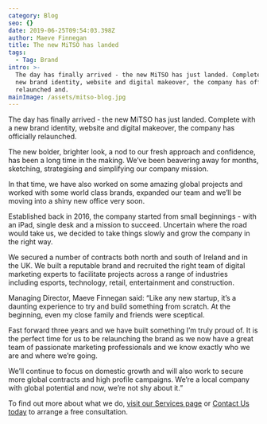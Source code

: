 ```yaml
---
category: Blog
seo: {}
date: 2019-06-25T09:54:03.398Z
author: Maeve Finnegan
title: The new MiTSO has landed
tags:
  - Tag: Brand
intro: >-
  The day has finally arrived - the new MiTSO has just landed. Complete with a
  new brand identity, website and digital makeover, the company has officially
  relaunched and.
mainImage: /assets/mitso-blog.jpg
---
```

The day has finally arrived - the new MiTSO has just landed. Complete with a new brand identity, website and digital makeover, the company has officially relaunched.

The new bolder, brighter look, a nod to our fresh approach and confidence, has been a long time in the making. We’ve been beavering away for months, sketching, strategising and simplifying our company mission.

In that time, we have also worked on some amazing global projects and worked with some world class brands, expanded our team and we’ll be moving into a shiny new office very soon. 

Established back in 2016, the company started from small beginnings - with an iPad, single desk and a mission to succeed. Uncertain where the road would take us, we decided to take things slowly and grow the company in the right way.

We secured a number of contracts both north and south of Ireland and in the UK. We built a reputable brand and recruited the right team of digital marketing experts to facilitate projects across a range of industries including esports, technology, retail, entertainment and construction. 

Managing Director, Maeve Finnegan said: “Like any new startup, it’s a daunting experience to try and build something from scratch. At the beginning, even my close family and friends were sceptical.

Fast forward three years and we have built something I’m truly proud of. It is the perfect time for us to be relaunching the brand as we now have a great team of passionate marketing professionals and we know exactly who we are and where we’re going.

We’ll continue to focus on domestic growth and will also work to secure more global contracts and high profile campaigns. We’re a local company with global potential and now, we’re not shy about it.”

To find out more about what we do, [visit our Services page](https://www.mitsomarketing.com/what-we-offer/brand/) or [Contact Us today](https://www.mitsomarketing.com/work-with-mitso) to arrange a free consultation.
